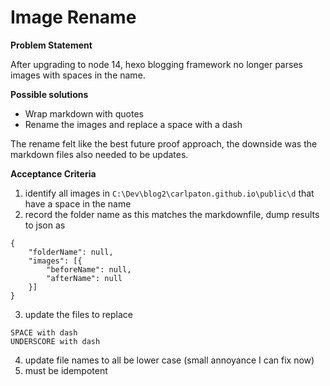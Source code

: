# Image Rename

**Problem Statement**

After upgrading to node 14, hexo blogging framework no longer parses images with spaces in the name.

**Possible solutions**

* Wrap markdown with quotes
* Rename the images and replace a space with a dash

The rename felt like the best future proof approach, the downside was the markdown files also needed to be updates.

**Acceptance Criteria**

1. identify all images in `C:\Dev\blog2\carlpaton.github.io\public\d` that have a space in the name
2. record the folder name as this matches the markdownfile, dump results to json as 

```
{
	"folderName": null,
	"images": [{
		"beforeName": null,
		"afterName": null
	}]
}
```

3. update the files to replace 

```
SPACE with dash
UNDERSCORE with dash
```

4. update file names to all be lower case (small annoyance I can fix now)
5. must be idempotent